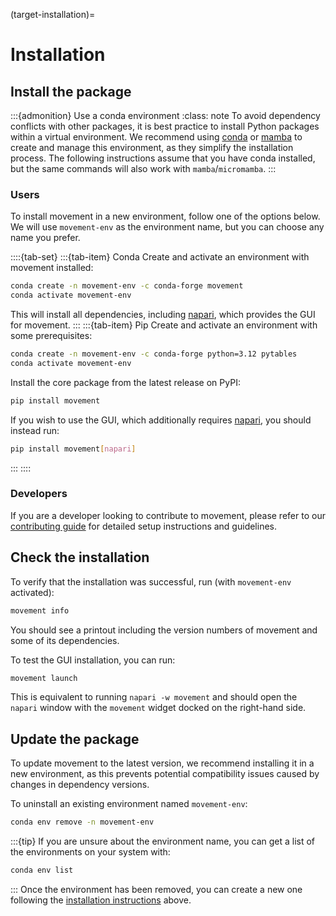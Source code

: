 (target-installation)=
# Installation

## Install the package
:::{admonition} Use a conda environment
:class: note
To avoid dependency conflicts with other packages, it is best practice to install Python packages within a virtual environment.
We recommend using [conda](conda:) or [mamba](mamba:) to create and manage this environment, as they simplify the installation process.
The following instructions assume that you have conda installed, but the same commands will also work with `mamba`/`micromamba`.
:::

### Users
To install movement in a new environment, follow one of the options below.
We will use `movement-env` as the environment name, but you can choose any name you prefer.

::::{tab-set}
:::{tab-item} Conda
Create and activate an environment with movement installed:
```sh
conda create -n movement-env -c conda-forge movement
conda activate movement-env
```
This will install all dependencies, including [napari](napari:),
which provides the GUI for movement.
:::
:::{tab-item} Pip
Create and activate an environment with some prerequisites:
```sh
conda create -n movement-env -c conda-forge python=3.12 pytables
conda activate movement-env
```
Install the core package from the latest release on PyPI:
```sh
pip install movement
```
If you wish to use the GUI, which additionally requires [napari](napari:),
you should instead run:
```sh
pip install movement[napari]
```
:::
::::

### Developers
If you are a developer looking to contribute to movement, please refer to our [contributing guide](target-contributing) for detailed setup instructions and guidelines.

## Check the installation
To verify that the installation was successful, run (with `movement-env` activated):
```sh
movement info
```
You should see a printout including the version numbers of movement
and some of its dependencies.

To test the GUI installation, you can run:

```sh
movement launch
```

This is equivalent to running `napari -w movement` and should open the `napari`
window with the `movement` widget docked on the right-hand side.

## Update the package
To update movement to the latest version, we recommend installing it in a new environment,
as this prevents potential compatibility issues caused by changes in dependency versions.

To uninstall an existing environment named `movement-env`:
```sh
conda env remove -n movement-env
```
:::{tip}
If you are unsure about the environment name, you can get a list of the environments on your system with:
```sh
conda env list
```
:::
Once the environment has been removed, you can create a new one following the [installation instructions](#install-the-package) above.
